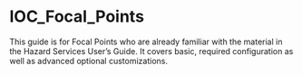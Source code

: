 # IOC_Focal_Points
This guide is for Focal Points who are already familiar with the material in the Hazard Services User’s Guide. It covers basic, required configuration as well as advanced optional customizations.




